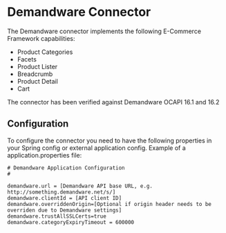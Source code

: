 Demandware Connector
=====================

The Demandware connector implements the following E-Commerce Framework capabilities:

* Product Categories
* Facets
* Product Lister
* Breadcrumb
* Product Detail
* Cart

The connector has been verified against Demandware OCAPI 16.1 and 16.2

Configuration
---------------

To configure the connector you need to have the following properties in your Spring config or external application config.
Example of a application.properties file:

```
# Demandware Application Configuration
#

demandware.url = [Demandware API base URL, e.g. http://something.demandware.net/s/]
demandware.clientId = [API client ID]
demandware.overriddenOrigin=[Optional if origin header needs to be overriden due to Demandware settings]
demandware.trustAllSSLCerts=true
demandware.categoryExpiryTimeout = 600000
```